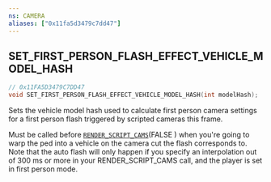 ```yaml
---
ns: CAMERA
aliases: ["0x11fa5d3479c7dd47"]
---
```

## SET_FIRST_PERSON_FLASH_EFFECT_VEHICLE_MODEL_HASH

```c
// 0x11FA5D3479C7DD47
void SET_FIRST_PERSON_FLASH_EFFECT_VEHICLE_MODEL_HASH(int modelHash);
```

Sets the vehicle model hash used to calculate first person camera settings for a first person flash triggered by scripted cameras this frame.

Must be called before [`RENDER_SCRIPT_CAMS`](#_0x07E5B515DB0636FC)(FALSE ) when you're going to warp the ped into a vehicle on the camera cut the flash corresponds to. Note that the auto flash will only happen if you specify an interpolation out of 300 ms or more in your RENDER_SCRIPT_CAMS call, and the player is set in first person mode.

